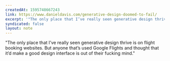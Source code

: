 ```yaml
---
createdAt: 1595748667243
link: https://www.danieldavis.com/generative-design-doomed-to-fail/
excerpt: '"The only place that I’ve really seen generative design thrive is on flight booking websites. But anyone that’s used Google Flights and thought that it’d make a good design interface is out of their fucking mind."'
syndicated: false
layout: note
---
```


"The only place that I’ve really seen generative design thrive is on flight booking websites. But anyone that’s used Google Flights and thought that it’d make a good design interface is out of their fucking mind."
